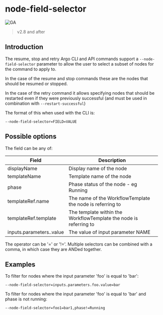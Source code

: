 # node-field-selector

![GA](assets/ga.svg)

> v2.8 and after

## Introduction

The resume, stop and retry Argo CLI and API commands support a `--node-field-selector` parameter to allow the user to select a subset of nodes for the command to apply to. 

In the case of the resume and stop commands these are the nodes that should be resumed or stopped.

In the case of the retry command it allows specifying nodes that should be restarted even if they were previously successful (and must be used in combination with `--restart-successful`)

The format of this when used with the CLI is:

```--node-field-selector=FIELD=VALUE```

## Possible options

The field can be any of:

| Field | Description|
|----------|------------|
| displayName | Display name of the node |
| templateName | Template name of the node |
| phase | Phase status of the node - eg Running |
| templateRef.name | The name of the WorkflowTemplate the node is referring to |
| templateRef.template | The template within the WorkflowTemplate the node is referring to |
| inputs.parameters.<NAME>.value | The value of input parameter NAME |

The operator can be '=' or '!='. Multiple selectors can be combined with a comma, in which case they are ANDed together.

## Examples

To filter for nodes where the input parameter 'foo' is equal to 'bar':

```--node-field-selector=inputs.parameters.foo.value=bar```

To filter for nodes where the input parameter 'foo' is equal to 'bar' and phase is not running:

```--node-field-selector=foo1=bar1,phase!=Running```

